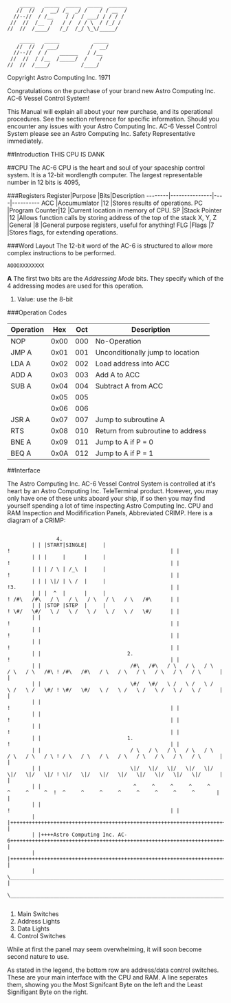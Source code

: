 ```
    _____	_____  _____  _____  ______			
   //  //  /  __/ /_  _/ /    / / __  /
  //--//  / /__    / /  / ___/ / / / /
 //  //  /__  /   / /  / / \  / /_/ /
//  //	/____/   /_/  /_/ \_\/_____/ 

    _____   _____           _____
   //  //  / ___/          /  __/
  //--//  / /    ______   / /__
 //  //  / /__  /_____/  /    /
//  //	/____/          /____/

```
Copyright Astro Computing Inc. 1971

Congratulations on the purchase of your brand new Astro Computing Inc. AC-6 Vessel Control System!

This Manual will explain all about your new purchase, and its operational procedures. See the 
section reference for specific information. Should you encounter any issues with your Astro 
Computing Inc. AC-6 Vessel Control System please see an Astro Computing Inc. Safety Representative 
immediately.

##Introduction
THIS CPU IS DANK

##CPU
The AC-6 CPU is the heart and soul of your spaceship control system. It is a 12-bit wordlength
computer. The largest representable number in 12 bits is 4095, 

###Registers
Register|Purpose        |Bits|Description
--------|---------------|----|----------
ACC     |Accumumlator   |12  |Stores results of operations.
PC      |Program Counter|12  |Current location in memory of CPU.
SP      |Stack Pointer  |12  |Allows function calls by storing address of the top of the stack
X, Y, Z |General        |8   |General purpose registers, useful for anything!
FLG     |Flags          |7   |Stores flags, for extending operations.

###Word Layout
The 12-bit word of the AC-6 is structured to allow more complex instructions to be performed.

```
AOOOXXXXXXXX
```

**A**
The first two bits are the *Addressing Mode* bits. They specify which of the 4 addressing
modes are used for this operation.

1. Value: use the 8-bit 

###Operation Codes

Operation|Hex |Oct|Description
---------|----|---|------------
NOP      |0x00|000|No-Operation
JMP A    |0x01|001|Unconditionally jump to location 
LDA A    |0x02|002|Load address into ACC
ADD A    |0x03|003|Add A to ACC
SUB A    |0x04|004|Subtract A from ACC
         |0x05|005|
         |0x06|006|
JSR A    |0x07|007|Jump to subroutine A
RTS      |0x08|010|Return from subroutine to address 
BNE A    |0x09|011|Jump to A if P = 0
BEQ A    |0x0A|012|Jump to A if P = 1


##Interface

The Astro Computing Inc. AC-6 Vessel Control System is controlled at it's heart by an Astro
Computing Inc. TeleTerminal product. However, you may only have one of these units aboard your
ship, if so then you may find yourself spending a lot of time inspecting Astro Computing Inc. CPU and RAM
Inspection and Modifification Panels, Abbreviated CRIMP. Here is a diagram of a CRIMP:

```

				4.
        | | |START|SINGLE|     |                                                      !                                                    | |
        | | |     |      |     |                                                      !                                                    | |
        | | | / \ | /_\  |     |                                                      !                                                    | |
        | | | \|/ | \ /  |     |                                                      !3.                                                  | |
        | | |  ^  |      |     |                                                      ! /#\   /#\   / \   / \   / \   / \   / \   /#\      | |
        | | |STOP |STEP  |     |                                                      ! \#/   \#/   \ /   \ /   \ /   \ /   \ /   \#/      | |
        | |                                                                           !                                                    | |
        | |                                                                           !                                                    | |
        | |                                                                           !                                                    | |
        | |                            2.                                             !                                                    | |
        | |                             /#\   /#\   / \   / \   / \   / \   / \   /#\ ! /#\   /#\   / \   / \   / \   / \   / \   / \      | |
        | |                             \#/   \#/   \ /   \ /   \ /   \ /   \ /   \#/ ! \#/   \#/   \ /   \ /   \ /   \ /   \ /   \ /      | |
        | |                                                                           !                                                    | |
        | |                                                                           !                                                    | |
        | |                                                                           !                                                    | |
        | |                            1.                                             !                                                    | |
        | |                             / \   / \   / \   / \   / \   / \   / \   / \ ! / \   / \   / \   / \   / \   / \   / \   / \      | |
        | |                             \|/   \|/   \|/   \|/   \|/   \|/   \|/   \|/ ! \|/   \|/   \|/   \|/   \|/   \|/   \|/   \|/      | |
        | |                              ^     ^     ^     ^     ^     ^     ^     ^  !  ^     ^     ^     ^     ^     ^     ^     ^       | |
        | |                                                                           !                                                    | |
        | |++++++++++++++++++++++++++++++++++++++++++++++++++++++++++++++++++++++++++++++++++++++++++++++++++++++++++++++++++++++++++++++++| |
        | |++++Astro Computing Inc. AC-6+++++++++++++++++++++++++++++++++++++++++++++++++++++++++++++++++++++++++++++++++++++++++++++++++++| |
        | |++++++++++++++++++++++++++++++++++++++++++++++++++++++++++++++++++++++++++++++++++++++++++++++++++++++++++++++++++++++++++++++++| |
        | \________________________________________________________________________________________________________________________________/ |
        \____________________________________________________________________________________________________________________________________/


```

1. Main Switches
2. Address Lights
3. Data Lights
4. Control Switches

While at first the panel may seem overwhelming, it will soon become second nature to use. 

As stated in the legend, the bottom row are address/data control switches. These are your main 
interface with the CPU and RAM. A line seperates them, showing you the Most Signifcant Byte on the left and the 
Least Signifigant Byte on the right. 

